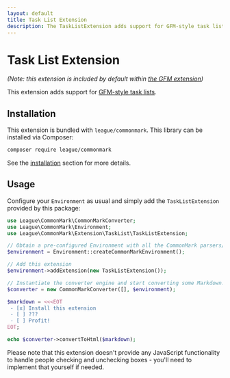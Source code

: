 ```yaml
---
layout: default
title: Task List Extension
description: The TaskListExtension adds support for GFM-style task lists
---
```


# Task List Extension

_(Note: this extension is included by default within [the GFM extension](/1.3/extensions/github-flavored-markdown/))_

This extension adds support for [GFM-style task lists](https://github.github.com/gfm/#task-list-items-extension-).

## Installation

This extension is bundled with `league/commonmark`. This library can be installed via Composer:

```bash
composer require league/commonmark
```

See the [installation](/1.3/installation/) section for more details.

## Usage

Configure your `Environment` as usual and simply add the `TaskListExtension` provided by this package:

```php
use League\CommonMark\CommonMarkConverter;
use League\CommonMark\Environment;
use League\CommonMark\Extension\TaskList\TaskListExtension;

// Obtain a pre-configured Environment with all the CommonMark parsers/renderers ready-to-go
$environment = Environment::createCommonMarkEnvironment();

// Add this extension
$environment->addExtension(new TaskListExtension());

// Instantiate the converter engine and start converting some Markdown!
$converter = new CommonMarkConverter([], $environment);

$markdown = <<<EOT
 - [x] Install this extension
 - [ ] ???
 - [ ] Profit!
EOT;

echo $converter->convertToHtml($markdown);
```

Please note that this extension doesn't provide any JavaScript functionality to handle people checking and unchecking boxes - you'll need to implement that yourself if needed.
